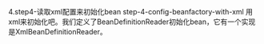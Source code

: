 4.step4-读取xml配置来初始化bean
step-4-config-beanfactory-with-xml
用xml来初始化吧。我们定义了BeanDefinitionReader初始化bean，它有一个实现是XmlBeanDefinitionReader。